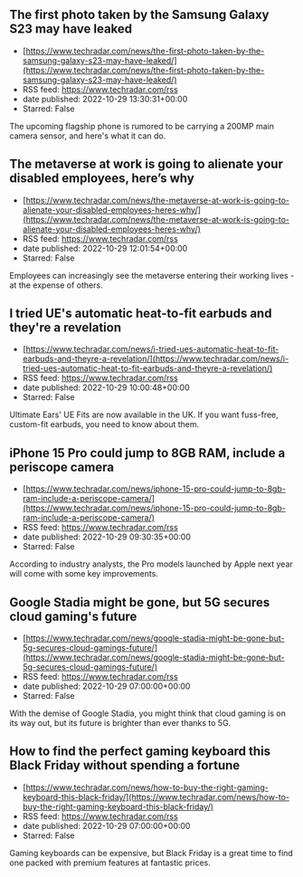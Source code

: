 ## The first photo taken by the Samsung Galaxy S23 may have leaked
 - [https://www.techradar.com/news/the-first-photo-taken-by-the-samsung-galaxy-s23-may-have-leaked/](https://www.techradar.com/news/the-first-photo-taken-by-the-samsung-galaxy-s23-may-have-leaked/)
 - RSS feed: https://www.techradar.com/rss
 - date published: 2022-10-29 13:30:31+00:00
 - Starred: False

The upcoming flagship phone is rumored to be carrying a 200MP main camera sensor, and here's what it can do.

## The metaverse at work is going to alienate your disabled employees, here’s why
 - [https://www.techradar.com/news/the-metaverse-at-work-is-going-to-alienate-your-disabled-employees-heres-why/](https://www.techradar.com/news/the-metaverse-at-work-is-going-to-alienate-your-disabled-employees-heres-why/)
 - RSS feed: https://www.techradar.com/rss
 - date published: 2022-10-29 12:01:54+00:00
 - Starred: False

Employees can increasingly see the metaverse entering their working lives - at the expense of others.

## I tried UE's automatic heat-to-fit earbuds and they're a revelation
 - [https://www.techradar.com/news/i-tried-ues-automatic-heat-to-fit-earbuds-and-theyre-a-revelation/](https://www.techradar.com/news/i-tried-ues-automatic-heat-to-fit-earbuds-and-theyre-a-revelation/)
 - RSS feed: https://www.techradar.com/rss
 - date published: 2022-10-29 10:00:48+00:00
 - Starred: False

Ultimate Ears' UE Fits are now available in the UK. If you want fuss-free, custom-fit earbuds, you need to know about them.

## iPhone 15 Pro could jump to 8GB RAM, include a periscope camera
 - [https://www.techradar.com/news/iphone-15-pro-could-jump-to-8gb-ram-include-a-periscope-camera/](https://www.techradar.com/news/iphone-15-pro-could-jump-to-8gb-ram-include-a-periscope-camera/)
 - RSS feed: https://www.techradar.com/rss
 - date published: 2022-10-29 09:30:35+00:00
 - Starred: False

According to industry analysts, the Pro models launched by Apple next year will come with some key improvements.

## Google Stadia might be gone, but 5G secures cloud gaming's future
 - [https://www.techradar.com/news/google-stadia-might-be-gone-but-5g-secures-cloud-gamings-future/](https://www.techradar.com/news/google-stadia-might-be-gone-but-5g-secures-cloud-gamings-future/)
 - RSS feed: https://www.techradar.com/rss
 - date published: 2022-10-29 07:00:00+00:00
 - Starred: False

With the demise of Google Stadia, you might think that cloud gaming is on its way out, but its future is brighter than ever thanks to 5G.

## How to find the perfect gaming keyboard this Black Friday without spending a fortune
 - [https://www.techradar.com/news/how-to-buy-the-right-gaming-keyboard-this-black-friday/](https://www.techradar.com/news/how-to-buy-the-right-gaming-keyboard-this-black-friday/)
 - RSS feed: https://www.techradar.com/rss
 - date published: 2022-10-29 07:00:00+00:00
 - Starred: False

Gaming keyboards can be expensive, but Black Friday is a great time to find one packed with premium features at fantastic prices.
